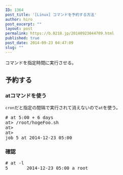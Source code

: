 ```yaml
---
ID: 1364
post_title: '[Linux] コマンドを予約する方法'
author: hiro
post_excerpt: ""
layout: post
permalink: https://b.0218.jp/20140923044709.html
published: true
post_date: 2014-09-23 04:47:09
slug: ""
---
```

コマンドを指定時間に実行させる。
<!--more-->
<h2>予約する</h2>
<h3>atコマンドを使う</h3>
<code>cron</code>だと指定の間隔で実行されて消えないので<code>at</code>を使う。
<pre class="prettyprint"># at 5:00 + 6 days
at> /root/hogeFoo.sh
at>
at> <EOT>
job 5 at 2014-12-23 05:00</pre>

<h3>確認</h3>
<pre class="prettyprint"># at -l
5       2014-12-23 05:00 a root</pre>